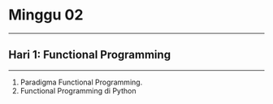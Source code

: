 # Minggu 02
-----
## Hari 1: Functional Programming
-----
1. Paradigma Functional Programming.
2. Functional Programming di Python